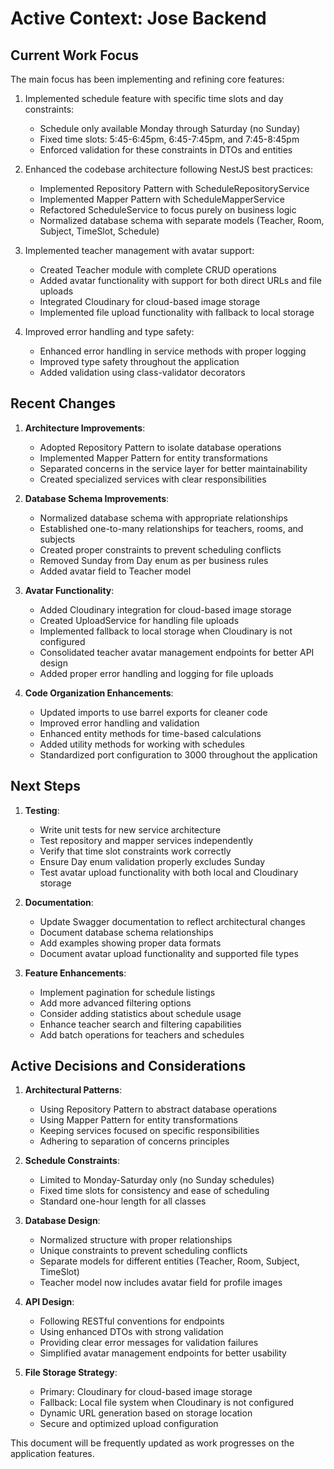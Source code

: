 # Active Context: Jose Backend

## Current Work Focus

The main focus has been implementing and refining core features:

1. Implemented schedule feature with specific time slots and day constraints:

   - Schedule only available Monday through Saturday (no Sunday)
   - Fixed time slots: 5:45-6:45pm, 6:45-7:45pm, and 7:45-8:45pm
   - Enforced validation for these constraints in DTOs and entities

2. Enhanced the codebase architecture following NestJS best practices:

   - Implemented Repository Pattern with ScheduleRepositoryService
   - Implemented Mapper Pattern with ScheduleMapperService
   - Refactored ScheduleService to focus purely on business logic
   - Normalized database schema with separate models (Teacher, Room, Subject, TimeSlot, Schedule)

3. Implemented teacher management with avatar support:

   - Created Teacher module with complete CRUD operations
   - Added avatar functionality with support for both direct URLs and file uploads
   - Integrated Cloudinary for cloud-based image storage
   - Implemented file upload functionality with fallback to local storage

4. Improved error handling and type safety:

   - Enhanced error handling in service methods with proper logging
   - Improved type safety throughout the application
   - Added validation using class-validator decorators

## Recent Changes

1. **Architecture Improvements**:

   - Adopted Repository Pattern to isolate database operations
   - Implemented Mapper Pattern for entity transformations
   - Separated concerns in the service layer for better maintainability
   - Created specialized services with clear responsibilities

2. **Database Schema Improvements**:

   - Normalized database schema with appropriate relationships
   - Established one-to-many relationships for teachers, rooms, and subjects
   - Created proper constraints to prevent scheduling conflicts
   - Removed Sunday from Day enum as per business rules
   - Added avatar field to Teacher model

3. **Avatar Functionality**:

   - Added Cloudinary integration for cloud-based image storage
   - Created UploadService for handling file uploads
   - Implemented fallback to local storage when Cloudinary is not configured
   - Consolidated teacher avatar management endpoints for better API design
   - Added proper error handling and logging for file uploads

4. **Code Organization Enhancements**:
   - Updated imports to use barrel exports for cleaner code
   - Improved error handling and validation
   - Enhanced entity methods for time-based calculations
   - Added utility methods for working with schedules
   - Standardized port configuration to 3000 throughout the application

## Next Steps

1. **Testing**:

   - Write unit tests for new service architecture
   - Test repository and mapper services independently
   - Verify that time slot constraints work correctly
   - Ensure Day enum validation properly excludes Sunday
   - Test avatar upload functionality with both local and Cloudinary storage

2. **Documentation**:

   - Update Swagger documentation to reflect architectural changes
   - Document database schema relationships
   - Add examples showing proper data formats
   - Document avatar upload functionality and supported file types

3. **Feature Enhancements**:
   - Implement pagination for schedule listings
   - Add more advanced filtering options
   - Consider adding statistics about schedule usage
   - Enhance teacher search and filtering capabilities
   - Add batch operations for teachers and schedules

## Active Decisions and Considerations

1. **Architectural Patterns**:

   - Using Repository Pattern to abstract database operations
   - Using Mapper Pattern for entity transformations
   - Keeping services focused on specific responsibilities
   - Adhering to separation of concerns principles

2. **Schedule Constraints**:

   - Limited to Monday-Saturday only (no Sunday schedules)
   - Fixed time slots for consistency and ease of scheduling
   - Standard one-hour length for all classes

3. **Database Design**:

   - Normalized structure with proper relationships
   - Unique constraints to prevent scheduling conflicts
   - Separate models for different entities (Teacher, Room, Subject, TimeSlot)
   - Teacher model now includes avatar field for profile images

4. **API Design**:

   - Following RESTful conventions for endpoints
   - Using enhanced DTOs with strong validation
   - Providing clear error messages for validation failures
   - Simplified avatar management endpoints for better usability

5. **File Storage Strategy**:
   - Primary: Cloudinary for cloud-based image storage
   - Fallback: Local file system when Cloudinary is not configured
   - Dynamic URL generation based on storage location
   - Secure and optimized upload configuration

This document will be frequently updated as work progresses on the application features.
